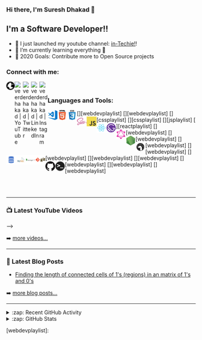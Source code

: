 ### Hi there, I'm Suresh Dhakad 👋


## I'm a  Software Developer!!

- 🔭 I just launched my youtube channel: [in-Techie!][youtube]!
- 🌱 I’m currently learning everything 🤣
- 🥅 2020 Goals: Contribute more to Open Source projects
### Connect with me:

[<img align="left" alt="veerdhakad.com" width="22px" src="https://raw.githubusercontent.com/iconic/open-iconic/master/svg/globe.svg" />][website]
[<img align="left" alt="veerdhakad | YouTube" width="22px" src="https://cdn.jsdelivr.net/npm/simple-icons@v3/icons/youtube.svg" />][youtube]
[<img align="left" alt="veerdhakad | Twitter" width="22px" src="https://cdn.jsdelivr.net/npm/simple-icons@v3/icons/twitter.svg" />][twitter]
[<img align="left" alt="veerdhakad | LinkedIn" width="22px" src="https://cdn.jsdelivr.net/npm/simple-icons@v3/icons/linkedin.svg" />][linkedin]
[<img align="left" alt="veerdhakad | Instagram" width="22px" src="https://cdn.jsdelivr.net/npm/simple-icons@v3/icons/instagram.svg" />][instagram]

<br />

### Languages and Tools:

[<img align="left" alt="Visual Studio Code" width="26px" src="https://raw.githubusercontent.com/github/explore/80688e429a7d4ef2fca1e82350fe8e3517d3494d/topics/visual-studio-code/visual-studio-code.png" />][webdevplaylist]
[<img align="left" alt="HTML5" width="26px" src="https://raw.githubusercontent.com/github/explore/80688e429a7d4ef2fca1e82350fe8e3517d3494d/topics/html/html.png" />][webdevplaylist]
[<img align="left" alt="CSS3" width="26px" src="https://raw.githubusercontent.com/github/explore/80688e429a7d4ef2fca1e82350fe8e3517d3494d/topics/css/css.png" />][cssplaylist]
[<img align="left" alt="Sass" width="26px" src="https://raw.githubusercontent.com/github/explore/80688e429a7d4ef2fca1e82350fe8e3517d3494d/topics/sass/sass.png" />][cssplaylist]
[<img align="left" alt="JavaScript" width="26px" src="https://raw.githubusercontent.com/github/explore/80688e429a7d4ef2fca1e82350fe8e3517d3494d/topics/javascript/javascript.png" />][jsplaylist]
[<img align="left" alt="React" width="26px" src="https://raw.githubusercontent.com/github/explore/80688e429a7d4ef2fca1e82350fe8e3517d3494d/topics/react/react.png" />][reactplaylist]
[<img align="left" alt="Gatsby" width="26px" src="https://raw.githubusercontent.com/github/explore/e94815998e4e0713912fed477a1f346ec04c3da2/topics/gatsby/gatsby.png" />][webdevplaylist]
[<img align="left" alt="GraphQL" width="26px" src="https://raw.githubusercontent.com/github/explore/80688e429a7d4ef2fca1e82350fe8e3517d3494d/topics/graphql/graphql.png" />][webdevplaylist]
[<img align="left" alt="Node.js" width="26px" src="https://raw.githubusercontent.com/github/explore/80688e429a7d4ef2fca1e82350fe8e3517d3494d/topics/nodejs/nodejs.png" />][webdevplaylist]
[<img align="left" alt="Deno" width="26px" src="https://raw.githubusercontent.com/github/explore/361e2821e2dea67711cde99c9c40ed357061cf27/topics/deno/deno.png" />][webdevplaylist]
[<img align="left" alt="SQL" width="26px" src="https://raw.githubusercontent.com/github/explore/80688e429a7d4ef2fca1e82350fe8e3517d3494d/topics/sql/sql.png" />][webdevplaylist]
[<img align="left" alt="MySQL" width="26px" src="https://raw.githubusercontent.com/github/explore/80688e429a7d4ef2fca1e82350fe8e3517d3494d/topics/mysql/mysql.png" />][webdevplaylist]
[<img align="left" alt="MongoDB" width="26px" src="https://raw.githubusercontent.com/github/explore/80688e429a7d4ef2fca1e82350fe8e3517d3494d/topics/mongodb/mongodb.png" />][webdevplaylist]
[<img align="left" alt="Git" width="26px" src="https://raw.githubusercontent.com/github/explore/80688e429a7d4ef2fca1e82350fe8e3517d3494d/topics/git/git.png" />][webdevplaylist]
[<img align="left" alt="GitHub" width="26px" src="https://raw.githubusercontent.com/github/explore/78df643247d429f6cc873026c0622819ad797942/topics/github/github.png" />][webdevplaylist]
[<img align="left" alt="Terminal" width="26px" src="https://raw.githubusercontent.com/github/explore/80688e429a7d4ef2fca1e82350fe8e3517d3494d/topics/terminal/terminal.png" />][webdevplaylist]

<br />
<br />

---

### 📺 Latest YouTube Videos

<!-- YOUTUBE:START -->

-->
<!-- YOUTUBE:END -->

➡️ [more videos...](https://www.youtube.com/channel/UCviajVjvvAgfDTODjZ1Yy6g/videos?view_as=subscriber)

---

### 📕 Latest Blog Posts

<!-- BLOG-POST-LIST:START -->
- [Finding the length of connected cells of 1's (regions) in an matrix of 1's and 0's](https://programmingbyveer.blogspot.com/2019/07/finding-length-of-connected-cells-of-1s.html)
<!-- BLOG-POST-LIST:END -->

➡️ [more blog posts...](https://programmingbyveer.blogspot.com/)

---

<details>
  <summary>:zap: Recent GitHub Activity</summary>
  
<!--START_SECTION:activity-->

<!--END_SECTION:activity-->

</details>

<details>
  <summary>:zap: GitHub Stats</summary>

  <img align="left" alt="veerdhakad's GitHub Stats" src="https://github-readme-stats.veerdhakad4568.vercel.app/api?username=veerdhakad4568&show_icons=true&hide_border=true" />

</details>

[website]: https://veerdhakad.com
[twitter]: https://twitter.com/veerdhakad
[youtube]: https://www.youtube.com/channel/UCviajVjvvAgfDTODjZ1Yy6g/videos?view_as=subscriber
[instagram]: https://instagram.com/_veerdhakad
[linkedin]: https://linkedin.com/in/
[webdevplaylist]:

